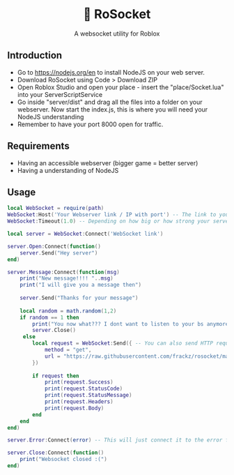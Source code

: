 <h1 align="center">🔌 RoSocket</h1>
<div align="center">A websocket utility for Roblox</div>

## Introduction

- Go to https://nodejs.org/en to install NodeJS on your web server.
- Download RoSocket using Code > Download ZIP
- Open Roblox Studio and open your place - insert the "place/Socket.lua" into your ServerScriptService
- Go inside "server/dist" and drag all the files into a folder on your webserver. Now start the index.js, this is where you will need your NodeJS understanding
- Remember to have your port 8000 open for traffic.

## Requirements
- Having an accessible webserver (bigger game = better server)
- Having a understanding of NodeJS

## Usage
```lua
local WebSocket = require(path)
WebSocket:Host('Your Webserver link / IP with port') -- The link to your webserver
WebSocket:Timeout(1.0) -- Depending on how big or how strong your server is

local server = WebSocket:Connect('WebSocket link')

server.Open:Connect(function()
    server.Send("Hey server")
end)

server.Message:Connect(function(msg)
    print("New message!!!! "..msg)
    print("I will give you a message then")
    
    server.Send("Thanks for your message")
    
    local random = math.random(1,2)
    if random == 1 then
        print("You now what??? I dont want to listen to your bs anymore")
        server.Close()
     else
        local request = WebSocket:Send({ -- You can also send HTTP requests through your webserver, which can act as a proxy. Its using axios
            method = "get",
            url = "https://raw.githubusercontent.com/frackz/rosocket/main/README.md?token=GHSAT0AAAAAACBMYPQUWYS6XWCYILU5CFNYZB6JWGA"
        })
        
        if request then
            print(request.Success)
            print(request.StatusCode)
            print(request.StatusMessage)
            print(request.Headers)
            print(request.Body)
        end
    end
end)

server.Error:Connect(error) -- This will just connect it to the error function, which will display in the output

server.Close:Connect(function()
    print("Websocket closed :(")
end)

```
